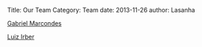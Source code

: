 Title: Our Team
Category: Team
date: 2013-11-26
author: Lasanha

[Gabriel Marcondes](http://vainalousa.lasanha.org)

[Luiz Irber](http://luizirber.org)
